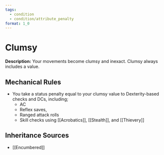 ```yaml
---
tags:
  - condition
  - condition/attribute_penalty
format: 1_0
---
```

# Clumsy

**Description:** Your movements become clumsy and inexact. Clumsy always includes a value.

## Mechanical Rules

- You take a status penalty equal to your clumsy value to Dexterity-based checks and DCs, including;
	- AC
	- Reflex saves,
	- Ranged attack rolls
	- Skill checks using [[Acrobatics]], [[Stealth]], and [[Thievery]]

## Inheritance Sources

- [[Encumbered]]